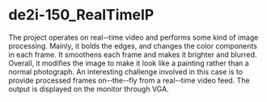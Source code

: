 # de2i-150_RealTimeIP
The  project  operates  on  real-­‐time  video  and  performs  some  kind  of  image  processing.  Mainly,  it  bolds  the  edges,  and  changes  the  color  components  in  each  frame.  It  smoothens  each  frame  and  makes  it  brighter  and  blurred.  Overall,  it  modifies  the  image  to  make  it  look  like  a  painting  rather  than  a  normal  photograph.  An  interesting  challenge  involved  in  this  case  is  to  provide  processed  frames  on-­‐the-­‐fly  from  a  real-­‐time  video  feed.  The  output  is  displayed on the  monitor  through  VGA.
